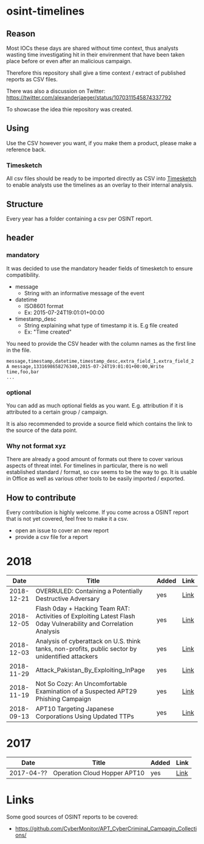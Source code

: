 # osint-timelines

## Reason

Most IOCs these days are shared without time context, thus analysts wasting time
investigating hit in their envirenment that have been taken place before or even after
an malicious campaign.

Therefore this repository shall give a time context / extract of published reports as CSV files.

There was also a discussion on Twitter: https://twitter.com/alexanderjaeger/status/1070311545874337792

To showcase the idea thie repository was created.

## Using

Use the CSV however you want, if you make them a product, please make a reference back.

### Timesketch

All csv files should be ready to be imported directly as CSV into [Timesketch](https://timesketch.org) to enable analysts
use the timelines as an overlay to their internal analysis.

## Structure

Every year has a folder containing a csv per OSINT report.

## header

### mandatory

It was decided to use the mandatory header fields of timesketch to ensure compatibility.

* message
   * String with an informative message of the event
* datetime
   * ISO8601 format
   * Ex: 2015-07-24T19:01:01+00:00
* timestamp_desc
   * String explaining what type of timestamp it is. E.g file created
   * Ex: "Time created"

You need to provide the CSV header with the column names as the first line in the file.

    message,timestamp,datetime,timestamp_desc,extra_field_1,extra_field_2
    A message,1331698658276340,2015-07-24T19:01:01+00:00,Write time,foo,bar
    ...

### optional

You can add as much optional fields as you want. E.g. attribution if it is attributed to a certain group / campaign.

It is also recommended to provide a source field which contains the link to the source of the data point.

### Why not format xyz

There are already a good amount of formats out there to cover various aspects of threat intel.
For timelines in particular, there is no well established standard / format, so csv seems to be the way to go.
It is usable in Office as well as various other tools to be easily imported / exported.

## How to contribute

Every contribution is highly welcome. If you come across a OSINT report that is not yet covered, feel free to make it a csv.

* open an issue to cover an new report
* provide a csv file for a report

# 2018

| Date   | Title           | Added  | Link  |
| ------------- |-------------| -----|---|
| 2018-12-21| OVERRULED: Containing a Potentially Destructive Adversary | yes |[Link](https://www.fireeye.com/blog/threat-research/2018/12/overruled-containing-a-potentially-destructive-adversary.html)
| 2018-12-05| Flash 0day + Hacking Team RAT: Activities of Exploiting Latest Flash 0day Vulnerability and Correlation Analysis | yes |[Link](https://ti.360.net/blog/articles/flash-0day-hacking-team-rat-activities-of-exploiting-latest-flash-0day-vulnerability-and-correlation-analysis-en/)
| 2018-12-03| Analysis of cyberattack on U.S. think tanks, non-profits, public sector by unidentified attackers |yes | [Link](https://cloudblogs.microsoft.com/microsoftsecure/2018/12/03/analysis-of-cyberattack-on-u-s-think-tanks-non-profits-public-sector-by-unidentified-attackers/)
| 2018-11-29| Attack_Pakistan_By_Exploiting_InPage |yes |[Link](https://ti.360.net/blog/articles/analysis-of-targeted-attack-against-pakistan-by-exploiting-inpage-vulnerability-and-related-apt-groups-english/) |
| 2018-11-19| Not So Cozy: An Uncomfortable Examination of a Suspected APT29 Phishing Campaign |yes|[Link](https://www.fireeye.com/blog/threat-research/2018/11/not-so-cozy-an-uncomfortable-examination-of-a-suspected-apt29-phishing-campaign.html)
| 2018-09-13| APT10 Targeting Japanese Corporations Using Updated TTPs |yes|[Link](https://www.fireeye.com/blog/threat-research/2018/09/apt10-targeting-japanese-corporations-using-updated-ttps.html)



# 2017

| Date   | Title           | Added  | Link  |
| ------------- |-------------| -----|---|
| 2017-04-??| Operation Cloud Hopper APT10 | yes |[Link](https://www.pwc.co.uk/issues/cyber-security-data-privacy/insights/operation-cloud-hopper.html)



# Links

Some good sources of OSINT reports to be covered:

* https://github.com/CyberMonitor/APT_CyberCriminal_Campagin_Collections/


